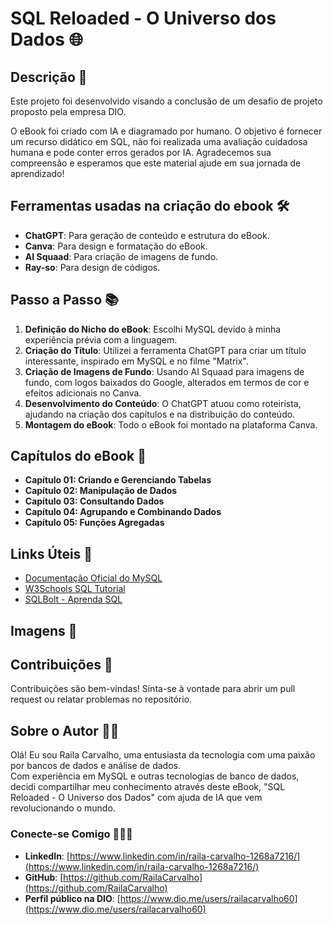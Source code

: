 # SQL Reloaded - O Universo dos Dados 🌐

## Descrição 📒
Este projeto foi desenvolvido visando a conclusão de um desafio de projeto proposto pela empresa DIO. <br>

O eBook foi criado com IA e diagramado por humano. O objetivo é fornecer um recurso didático em SQL, não foi realizada uma avaliação cuidadosa humana e pode
conter erros gerados por IA. Agradecemos sua compreensão e esperamos que este material ajude em sua jornada de aprendizado!

## Ferramentas usadas na criação do ebook 🛠️
- **ChatGPT**: Para geração de conteúdo e estrutura do eBook.
- **Canva**: Para design e formatação do eBook.
- **AI Squaad**: Para criação de imagens de fundo.
- **Ray-so**: Para design de códigos.

## Passo a Passo 📚
1. **Definição do Nicho do eBook**: Escolhi MySQL devido à minha experiência prévia com a linguagem.
2. **Criação do Título**: Utilizei a ferramenta ChatGPT para criar um título interessante, inspirado em MySQL e no filme "Matrix".
3. **Criação de Imagens de Fundo**: Usando AI Squaad para imagens de fundo, com logos baixados do Google, alterados em termos de cor e efeitos adicionais no Canva.
4. **Desenvolvimento do Conteúdo**: O ChatGPT atuou como roteirista, ajudando na criação dos capítulos e na distribuição do conteúdo.
5. **Montagem do eBook**: Todo o eBook foi montado na plataforma Canva.

## Capítulos do eBook 📖
- **Capítulo 01: Criando e Gerenciando Tabelas**
- **Capítulo 02: Manipulação de Dados**
- **Capítulo 03: Consultando Dados**
- **Capítulo 04: Agrupando e Combinando Dados**
- **Capítulo 05: Funções Agregadas**

## Links Úteis 🔗
- [Documentação Oficial do MySQL](https://dev.mysql.com/doc/)
- [W3Schools SQL Tutorial](https://www.w3schools.com/sql/)
- [SQLBolt - Aprenda SQL](https://sqlbolt.com/)

## Imagens 🤳


## Contribuições 🤝
Contribuições são bem-vindas! Sinta-se à vontade para abrir um pull request ou relatar problemas no repositório.

## Sobre o Autor 👩‍💻
Olá! Eu sou Raila Carvalho, uma entusiasta da tecnologia com uma paixão por bancos de dados e análise de dados. <br>
Com experiência em MySQL e outras tecnologias de banco de dados, decidi compartilhar meu conhecimento através deste eBook, "SQL Reloaded - O Universo dos Dados" com ajuda de IA que vem revolucionando o mundo.

### Conecte-se Comigo 🧑‍🤝‍🧑
- **LinkedIn**: [https://www.linkedin.com/in/raila-carvalho-1268a7216/](https://www.linkedin.com/in/raila-carvalho-1268a7216/)
- **GitHub**: [https://github.com/RailaCarvalho](https://github.com/RailaCarvalho)
- **Perfil público na DIO**: [https://www.dio.me/users/railacarvalho60](https://www.dio.me/users/railacarvalho60)
